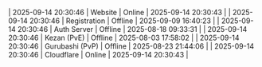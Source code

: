 | 2025-09-14 20:30:46 | Website | Online | 2025-09-14 20:30:43 |
| 2025-09-14 20:30:46 | Registration | Offline | 2025-09-09 16:40:23 |
| 2025-09-14 20:30:46 | Auth Server | Offline | 2025-08-18 09:33:31 |
| 2025-09-14 20:30:46 | Kezan (PvE) | Offline | 2025-08-03 17:58:02 |
| 2025-09-14 20:30:46 | Gurubashi (PvP) | Offline | 2025-08-23 21:44:06 |
| 2025-09-14 20:30:46 | Cloudflare | Online | 2025-09-14 20:30:43 |
